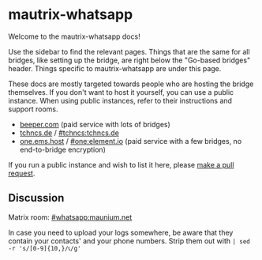 # mautrix-whatsapp
Welcome to the mautrix-whatsapp docs!

Use the sidebar to find the relevant pages. Things that are the same for all
bridges, like setting up the bridge, are right below the "Go-based bridges"
header. Things specific to mautrix-whatsapp are under this page.

These docs are mostly targeted towards people who are hosting the bridge
themselves. If you don't want to host it yourself, you can use a public
instance. When using public instances, refer to their instructions and support
rooms.

* [beeper.com](https://www.beeper.com/) (paid service with lots of bridges)
* [tchncs.de](https://tchncs.de/matrix)
  / [#tchncs:tchncs.de](https://matrix.to/#/#tchncs:tchncs.de)
* [one.ems.host](https://element.io/element-one)
  / [#one:element.io](https://matrix.to/#/#one:element.io)
  (paid service with a few bridges, no end-to-bridge encryption)

If you run a public instance and wish to list it here, please [make a pull request](https://github.com/mautrix/docs/blob/master/bridges/go/whatsapp/index.md).

## Discussion
Matrix room: [#whatsapp:maunium.net](https://matrix.to/#/#whatsapp:maunium.net)

In case you need to upload your logs somewhere, be aware that they contain your
contacts' and your phone numbers. Strip them out with `| sed -r 's/[0-9]{10,}/📞/g'`
